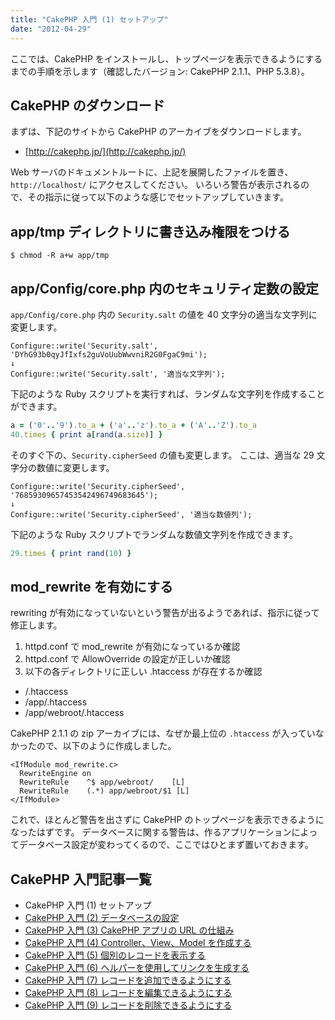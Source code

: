 ```yaml
---
title: "CakePHP 入門 (1) セットアップ"
date: "2012-04-29"
---
```


ここでは、CakePHP をインストールし、トップページを表示できるようにするまでの手順を示します（確認したバージョン: CakePHP 2.1.1、PHP 5.3.8）。


CakePHP のダウンロード
----

まずは、下記のサイトから CakePHP のアーカイブをダウンロードします。

- [http://cakephp.jp/](http://cakephp.jp/)

Web サーバのドキュメントルートに、上記を展開したファイルを置き、`http://localhost/` にアクセスしてください。
いろいろ警告が表示されるので、その指示に従って以下のような感じでセットアップしていきます。


app/tmp ディレクトリに書き込み権限をつける
----

~~~
$ chmod -R a+w app/tmp
~~~


app/Config/core.php 内のセキュリティ定数の設定
----

`app/Config/core.php` 内の `Security.salt` の値を 40 文字分の適当な文字列に変更します。

~~~
Configure::write('Security.salt', 'DYhG93b0qyJfIxfs2guVoUubWwvniR2G0FgaC9mi');
↓
Configure::write('Security.salt', '適当な文字列');
~~~

下記のような Ruby スクリプトを実行すれば、ランダムな文字列を作成することができます。

~~~ ruby
a = ('0'..'9').to_a + ('a'..'z').to_a + ('A'..'Z').to_a
40.times { print a[rand(a.size)] }
~~~

そのすぐ下の、`Security.cipherSeed` の値も変更します。
ここは、適当な 29 文字分の数値に変更します。

~~~
Configure::write('Security.cipherSeed', '76859309657453542496749683645');
↓
Configure::write('Security.cipherSeed', '適当な数値列');
~~~

下記のような Ruby スクリプトでランダムな数値文字列を作成できます。

~~~ ruby
29.times { print rand(10) }
~~~


mod_rewrite を有効にする
----

rewriting が有効になっていないという警告が出るようであれば、指示に従って修正します。

1. httpd.conf で mod_rewrite が有効になっているか確認
2. httpd.conf で AllowOverride の設定が正しいか確認
3. 以下の各ディレクトリに正しい .htaccess が存在するか確認
  - /.htaccess
  - /app/.htaccess
  - /app/webroot/.htaccess

CakePHP 2.1.1 の zip アーカイブには、なぜか最上位の `.htaccess` が入っていなかったので、以下のように作成しました。

~~~
<IfModule mod_rewrite.c>
  RewriteEngine on
  RewriteRule    ^$ app/webroot/    [L]
  RewriteRule    (.*) app/webroot/$1 [L]
</IfModule>
~~~

これで、ほとんど警告を出さずに CakePHP のトップページを表示できるようになったはずです。
データベースに関する警告は、作るアプリケーションによってデータベース設定が変わってくるので、ここではひとまず置いておきます。


CakePHP 入門記事一覧
----

- CakePHP 入門 (1) セットアップ
- [CakePHP 入門 (2) データベースの設定](./abc-2.html)
- [CakePHP 入門 (3) CakePHP アプリの URL の仕組み](./abc-3.html)
- [CakePHP 入門 (4) Controller、View、Model を作成する](./abc-4.html)
- [CakePHP 入門 (5) 個別のレコードを表示する](./abc-5.html)
- [CakePHP 入門 (6) ヘルパーを使用してリンクを生成する](./abc-6.html)
- [CakePHP 入門 (7) レコードを追加できるようにする](./abc-7.html)
- [CakePHP 入門 (8) レコードを編集できるようにする](./abc-8.html)
- [CakePHP 入門 (9) レコードを削除できるようにする](./abc-9.html)

